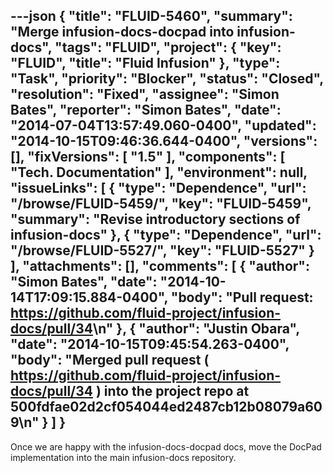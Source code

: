 ---json
{
  "title": "FLUID-5460",
  "summary": "Merge infusion-docs-docpad into infusion-docs",
  "tags": "FLUID",
  "project": {
    "key": "FLUID",
    "title": "Fluid Infusion"
  },
  "type": "Task",
  "priority": "Blocker",
  "status": "Closed",
  "resolution": "Fixed",
  "assignee": "Simon Bates",
  "reporter": "Simon Bates",
  "date": "2014-07-04T13:57:49.060-0400",
  "updated": "2014-10-15T09:46:36.644-0400",
  "versions": [],
  "fixVersions": [
    "1.5"
  ],
  "components": [
    "Tech. Documentation"
  ],
  "environment": null,
  "issueLinks": [
    {
      "type": "Dependence",
      "url": "/browse/FLUID-5459/",
      "key": "FLUID-5459",
      "summary": "Revise introductory sections of infusion-docs"
    },
    {
      "type": "Dependence",
      "url": "/browse/FLUID-5527/",
      "key": "FLUID-5527"
    }
  ],
  "attachments": [],
  "comments": [
    {
      "author": "Simon Bates",
      "date": "2014-10-14T17:09:15.884-0400",
      "body": "Pull request: <https://github.com/fluid-project/infusion-docs/pull/34>\n"
    },
    {
      "author": "Justin Obara",
      "date": "2014-10-15T09:45:54.263-0400",
      "body": "Merged pull request ( <https://github.com/fluid-project/infusion-docs/pull/34> ) into the project repo at 500fdfae02d2cf054044ed2487cb12b08079a609\n"
    }
  ]
}
---
Once we are happy with the infusion-docs-docpad docs, move the DocPad implementation into the main infusion-docs repository.

        